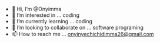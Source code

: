 - 👋 Hi, I’m @Onyimma
- 👀 I’m interested in ... coding
- 🌱 I’m currently learning ... coding
- 💞️ I’m looking to collaborate on ... software programing
- 📫 How to reach me ... onyinyechichidimma26@gmail.com

<!---
Onyimma/Onyimma is a ✨ special ✨ repository because its `README.md` (this file) appears on your GitHub profile.
You can click the Preview link to take a look at your changes.
--->
